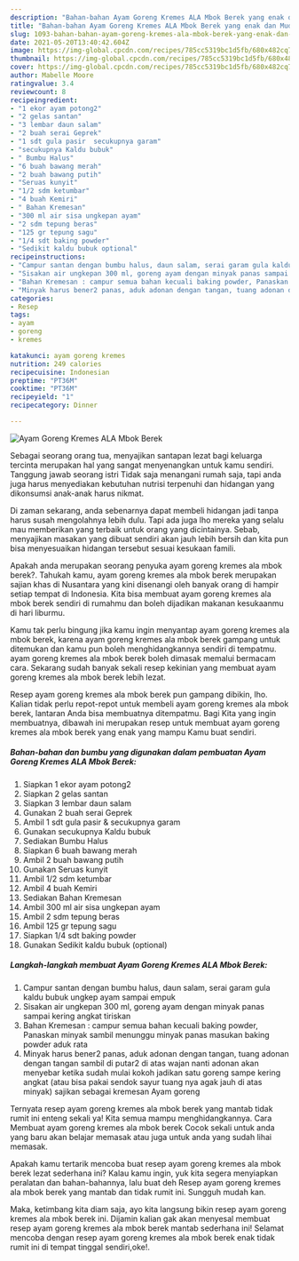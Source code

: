```yaml
---
description: "Bahan-bahan Ayam Goreng Kremes ALA Mbok Berek yang enak dan Mudah Dibuat"
title: "Bahan-bahan Ayam Goreng Kremes ALA Mbok Berek yang enak dan Mudah Dibuat"
slug: 1093-bahan-bahan-ayam-goreng-kremes-ala-mbok-berek-yang-enak-dan-mudah-dibuat
date: 2021-05-20T13:40:42.604Z
image: https://img-global.cpcdn.com/recipes/785cc5319bc1d5fb/680x482cq70/ayam-goreng-kremes-ala-mbok-berek-foto-resep-utama.jpg
thumbnail: https://img-global.cpcdn.com/recipes/785cc5319bc1d5fb/680x482cq70/ayam-goreng-kremes-ala-mbok-berek-foto-resep-utama.jpg
cover: https://img-global.cpcdn.com/recipes/785cc5319bc1d5fb/680x482cq70/ayam-goreng-kremes-ala-mbok-berek-foto-resep-utama.jpg
author: Mabelle Moore
ratingvalue: 3.4
reviewcount: 8
recipeingredient:
- "1 ekor ayam potong2"
- "2 gelas santan"
- "3 lembar daun salam"
- "2 buah serai Geprek"
- "1 sdt gula pasir  secukupnya garam"
- "secukupnya Kaldu bubuk"
- " Bumbu Halus"
- "6 buah bawang merah"
- "2 buah bawang putih"
- "Seruas kunyit"
- "1/2 sdm ketumbar"
- "4 buah Kemiri"
- " Bahan Kremesan"
- "300 ml air sisa ungkepan ayam"
- "2 sdm tepung beras"
- "125 gr tepung sagu"
- "1/4 sdt baking powder"
- "Sedikit kaldu bubuk optional"
recipeinstructions:
- "Campur santan dengan bumbu halus, daun salam, serai garam gula kaldu bubuk ungkep ayam sampai empuk"
- "Sisakan air ungkepan 300 ml, goreng ayam dengan minyak panas sampai kering angkat tiriskan"
- "Bahan Kremesan : campur semua bahan kecuali baking powder, Panaskan minyak sambil menunggu minyak panas masukan baking powder aduk rata"
- "Minyak harus bener2 panas, aduk adonan dengan tangan, tuang adonan dengan tangan sambil di putar2 di atas wajan nanti adonan akan menyebar ketika sudah mulai kokoh jadikan satu goreng sampe kering angkat (atau bisa pakai sendok sayur tuang nya agak jauh di atas minyak) sajikan sebagai kremesan Ayam goreng"
categories:
- Resep
tags:
- ayam
- goreng
- kremes

katakunci: ayam goreng kremes 
nutrition: 249 calories
recipecuisine: Indonesian
preptime: "PT36M"
cooktime: "PT36M"
recipeyield: "1"
recipecategory: Dinner

---
```



![Ayam Goreng Kremes ALA Mbok Berek](https://img-global.cpcdn.com/recipes/785cc5319bc1d5fb/680x482cq70/ayam-goreng-kremes-ala-mbok-berek-foto-resep-utama.jpg)

Sebagai seorang orang tua, menyajikan santapan lezat bagi keluarga tercinta merupakan hal yang sangat menyenangkan untuk kamu sendiri. Tanggung jawab seorang istri Tidak saja menangani rumah saja, tapi anda juga harus menyediakan kebutuhan nutrisi terpenuhi dan hidangan yang dikonsumsi anak-anak harus nikmat.

Di zaman  sekarang, anda sebenarnya dapat membeli hidangan jadi tanpa harus susah mengolahnya lebih dulu. Tapi ada juga lho mereka yang selalu mau memberikan yang terbaik untuk orang yang dicintainya. Sebab, menyajikan masakan yang dibuat sendiri akan jauh lebih bersih dan kita pun bisa menyesuaikan hidangan tersebut sesuai kesukaan famili. 



Apakah anda merupakan seorang penyuka ayam goreng kremes ala mbok berek?. Tahukah kamu, ayam goreng kremes ala mbok berek merupakan sajian khas di Nusantara yang kini disenangi oleh banyak orang di hampir setiap tempat di Indonesia. Kita bisa membuat ayam goreng kremes ala mbok berek sendiri di rumahmu dan boleh dijadikan makanan kesukaanmu di hari liburmu.

Kamu tak perlu bingung jika kamu ingin menyantap ayam goreng kremes ala mbok berek, karena ayam goreng kremes ala mbok berek gampang untuk ditemukan dan kamu pun boleh menghidangkannya sendiri di tempatmu. ayam goreng kremes ala mbok berek boleh dimasak memalui bermacam cara. Sekarang sudah banyak sekali resep kekinian yang membuat ayam goreng kremes ala mbok berek lebih lezat.

Resep ayam goreng kremes ala mbok berek pun gampang dibikin, lho. Kalian tidak perlu repot-repot untuk membeli ayam goreng kremes ala mbok berek, lantaran Anda bisa membuatnya ditempatmu. Bagi Kita yang ingin membuatnya, dibawah ini merupakan resep untuk membuat ayam goreng kremes ala mbok berek yang enak yang mampu Kamu buat sendiri.

<!--inarticleads1-->

##### Bahan-bahan dan bumbu yang digunakan dalam pembuatan Ayam Goreng Kremes ALA Mbok Berek:

1. Siapkan 1 ekor ayam potong2
1. Siapkan 2 gelas santan
1. Siapkan 3 lembar daun salam
1. Gunakan 2 buah serai Geprek
1. Ambil 1 sdt gula pasir &amp; secukupnya garam
1. Gunakan secukupnya Kaldu bubuk
1. Sediakan  Bumbu Halus
1. Siapkan 6 buah bawang merah
1. Ambil 2 buah bawang putih
1. Gunakan Seruas kunyit
1. Ambil 1/2 sdm ketumbar
1. Ambil 4 buah Kemiri
1. Sediakan  Bahan Kremesan
1. Ambil 300 ml air sisa ungkepan ayam
1. Ambil 2 sdm tepung beras
1. Ambil 125 gr tepung sagu
1. Siapkan 1/4 sdt baking powder
1. Gunakan Sedikit kaldu bubuk (optional)




<!--inarticleads2-->

##### Langkah-langkah membuat Ayam Goreng Kremes ALA Mbok Berek:

1. Campur santan dengan bumbu halus, daun salam, serai garam gula kaldu bubuk ungkep ayam sampai empuk
1. Sisakan air ungkepan 300 ml, goreng ayam dengan minyak panas sampai kering angkat tiriskan
1. Bahan Kremesan : campur semua bahan kecuali baking powder, Panaskan minyak sambil menunggu minyak panas masukan baking powder aduk rata
1. Minyak harus bener2 panas, aduk adonan dengan tangan, tuang adonan dengan tangan sambil di putar2 di atas wajan nanti adonan akan menyebar ketika sudah mulai kokoh jadikan satu goreng sampe kering angkat (atau bisa pakai sendok sayur tuang nya agak jauh di atas minyak) sajikan sebagai kremesan Ayam goreng




Ternyata resep ayam goreng kremes ala mbok berek yang mantab tidak rumit ini enteng sekali ya! Kita semua mampu menghidangkannya. Cara Membuat ayam goreng kremes ala mbok berek Cocok sekali untuk anda yang baru akan belajar memasak atau juga untuk anda yang sudah lihai memasak.

Apakah kamu tertarik mencoba buat resep ayam goreng kremes ala mbok berek lezat sederhana ini? Kalau kamu ingin, yuk kita segera menyiapkan peralatan dan bahan-bahannya, lalu buat deh Resep ayam goreng kremes ala mbok berek yang mantab dan tidak rumit ini. Sungguh mudah kan. 

Maka, ketimbang kita diam saja, ayo kita langsung bikin resep ayam goreng kremes ala mbok berek ini. Dijamin kalian gak akan menyesal membuat resep ayam goreng kremes ala mbok berek mantab sederhana ini! Selamat mencoba dengan resep ayam goreng kremes ala mbok berek enak tidak rumit ini di tempat tinggal sendiri,oke!.

